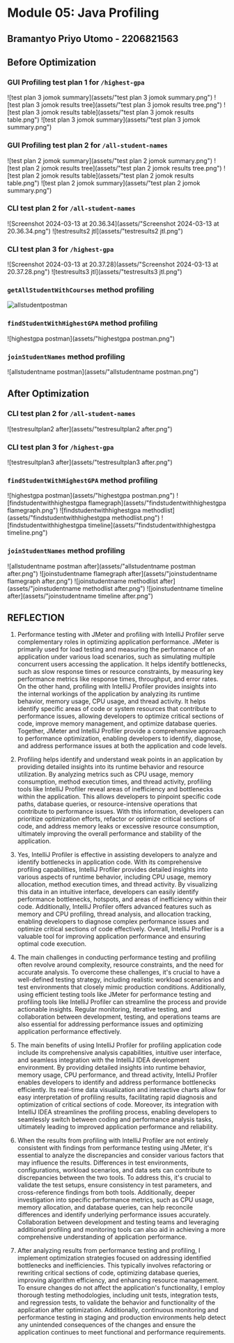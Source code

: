 # Module 05: Java Profiling

## Bramantyo Priyo Utomo - 2206821563

## Before Optimization

### GUI Profiling test plan 1 for `/highest-gpa`

![test plan 3 jomok summary](assets/"test plan 3 jomok summary.png")
![test plan 3 jomok results tree](assets/"test plan 3 jomok results tree.png")
![test plan 3 jomok results table](assets/"test plan 3 jomok results table.png")
![test plan 3 jomok summary](assets/"test plan 3 jomok summary.png")

### GUI Profiling test plan 2 for `/all-student-names`

![test plan 2 jomok summary](assets/"test plan 2 jomok summary.png")
![test plan 2 jomok results tree](assets/"test plan 2 jomok results tree.png")
![test plan 2 jomok results table](assets/"test plan 2 jomok results table.png")
![test plan 2 jomok summary](assets/"test plan 2 jomok summary.png")

### CLI test plan 2 for `/all-student-names`
![Screenshot 2024-03-13 at 20.36.34](assets/"Screenshot 2024-03-13 at 20.36.34.png")
![testresults2 jtl](assets/"testresults2 jtl.png")

### CLI test plan 3 for `/highest-gpa`
![Screenshot 2024-03-13 at 20.37.28](assets/"Screenshot 2024-03-13 at 20.37.28.png")
![testresults3 jtl](assets/"testresults3 jtl.png")

### `getAllStudentWithCourses` method profiling
![allstudentpostman](assets/"allstudentpostman.png")

### `findStudentWithHighestGPA` method profiling
![highestgpa postman](assets/"highestgpa postman.png")

### `joinStudentNames` method profiling
![allstudentname postman](assets/"allstudentname postman.png")

## After Optimization

### CLI test plan 2 for `/all-student-names`

![testresultplan2 after](assets/"testresultplan2 after.png")

### CLI test plan 3 for `/highest-gpa`

![testresultplan3 after](assets/"testresultplan3 after.png")

### `findStudentWithHighestGPA` method profiling

![highestgpa postman](assets/"highestgpa postman.png")
![findstudentwithhighestgpa flamegraph](assets/"findstudentwithhighestgpa flamegraph.png")
![findstudentwithhighestgpa methodlist](assets/"findstudentwithhighestgpa methodlist.png")
![findstudentwithhighestgpa timeline](assets/"findstudentwithhighestgpa timeline.png")

### `joinStudentNames` method profiling

![allstudentname postman after](assets/"allstudentname postman after.png")
![joinstudentname flamegraph after](assets/"joinstudentname flamegraph after.png")
![joinstudentname methodlist after](assets/"joinstudentname methodlist after.png")
![joinstudentname timeline after](assets/"joinstudentname timeline after.png")

## REFLECTION

1. Performance testing with JMeter and profiling with IntelliJ Profiler serve complementary roles in optimizing application performance. JMeter is primarily used for load testing and measuring the performance of an application under various load scenarios, such as simulating multiple concurrent users accessing the application. It helps identify bottlenecks, such as slow response times or resource constraints, by measuring key performance metrics like response times, throughput, and error rates. On the other hand, profiling with IntelliJ Profiler provides insights into the internal workings of the application by analyzing its runtime behavior, memory usage, CPU usage, and thread activity. It helps identify specific areas of code or system resources that contribute to performance issues, allowing developers to optimize critical sections of code, improve memory management, and optimize database queries. Together, JMeter and IntelliJ Profiler provide a comprehensive approach to performance optimization, enabling developers to identify, diagnose, and address performance issues at both the application and code levels.

2. Profiling helps identify and understand weak points in an application by providing detailed insights into its runtime behavior and resource utilization. By analyzing metrics such as CPU usage, memory consumption, method execution times, and thread activity, profiling tools like IntelliJ Profiler reveal areas of inefficiency and bottlenecks within the application. This allows developers to pinpoint specific code paths, database queries, or resource-intensive operations that contribute to performance issues. With this information, developers can prioritize optimization efforts, refactor or optimize critical sections of code, and address memory leaks or excessive resource consumption, ultimately improving the overall performance and stability of the application.

3. Yes, IntelliJ Profiler is effective in assisting developers to analyze and identify bottlenecks in application code. With its comprehensive profiling capabilities, IntelliJ Profiler provides detailed insights into various aspects of runtime behavior, including CPU usage, memory allocation, method execution times, and thread activity. By visualizing this data in an intuitive interface, developers can easily identify performance bottlenecks, hotspots, and areas of inefficiency within their code. Additionally, IntelliJ Profiler offers advanced features such as memory and CPU profiling, thread analysis, and allocation tracking, enabling developers to diagnose complex performance issues and optimize critical sections of code effectively. Overall, IntelliJ Profiler is a valuable tool for improving application performance and ensuring optimal code execution.

4. The main challenges in conducting performance testing and profiling often revolve around complexity, resource constraints, and the need for accurate analysis. To overcome these challenges, it's crucial to have a well-defined testing strategy, including realistic workload scenarios and test environments that closely mimic production conditions. Additionally, using efficient testing tools like JMeter for performance testing and profiling tools like IntelliJ Profiler can streamline the process and provide actionable insights. Regular monitoring, iterative testing, and collaboration between development, testing, and operations teams are also essential for addressing performance issues and optimizing application performance effectively.

5. The main benefits of using IntelliJ Profiler for profiling application code include its comprehensive analysis capabilities, intuitive user interface, and seamless integration with the IntelliJ IDEA development environment. By providing detailed insights into runtime behavior, memory usage, CPU performance, and thread activity, IntelliJ Profiler enables developers to identify and address performance bottlenecks efficiently. Its real-time data visualization and interactive charts allow for easy interpretation of profiling results, facilitating rapid diagnosis and optimization of critical sections of code. Moreover, its integration with IntelliJ IDEA streamlines the profiling process, enabling developers to seamlessly switch between coding and performance analysis tasks, ultimately leading to improved application performance and reliability.

6. When the results from profiling with IntelliJ Profiler are not entirely consistent with findings from performance testing using JMeter, it's essential to analyze the discrepancies and consider various factors that may influence the results. Differences in test environments, configurations, workload scenarios, and data sets can contribute to discrepancies between the two tools. To address this, it's crucial to validate the test setups, ensure consistency in test parameters, and cross-reference findings from both tools. Additionally, deeper investigation into specific performance metrics, such as CPU usage, memory allocation, and database queries, can help reconcile differences and identify underlying performance issues accurately. Collaboration between development and testing teams and leveraging additional profiling and monitoring tools can also aid in achieving a more comprehensive understanding of application performance.

7. After analyzing results from performance testing and profiling, I implement optimization strategies focused on addressing identified bottlenecks and inefficiencies. This typically involves refactoring or rewriting critical sections of code, optimizing database queries, improving algorithm efficiency, and enhancing resource management. To ensure changes do not affect the application's functionality, I employ thorough testing methodologies, including unit tests, integration tests, and regression tests, to validate the behavior and functionality of the application after optimization. Additionally, continuous monitoring and performance testing in staging and production environments help detect any unintended consequences of the changes and ensure the application continues to meet functional and performance requirements.